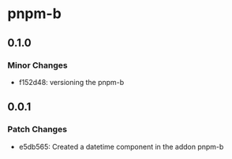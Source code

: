 # pnpm-b

## 0.1.0

### Minor Changes

- f152d48: versioning the pnpm-b

## 0.0.1

### Patch Changes

- e5db565: Created a datetime component in the addon pnpm-b
